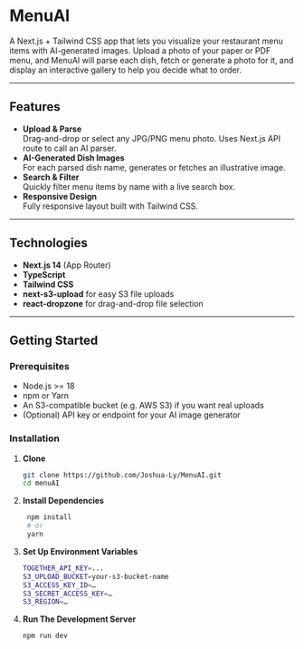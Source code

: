 # MenuAI

A Next.js + Tailwind CSS app that lets you visualize your restaurant menu items with AI-generated images. Upload a photo of your paper or PDF menu, and MenuAI will parse each dish, fetch or generate a photo for it, and display an interactive gallery to help you decide what to order.

---

## Features

- **Upload & Parse**  
  Drag-and-drop or select any JPG/PNG menu photo. Uses Next.js API route to call an AI parser.
- **AI-Generated Dish Images**  
  For each parsed dish name, generates or fetches an illustrative image.
- **Search & Filter**  
  Quickly filter menu items by name with a live search box.
- **Responsive Design**  
  Fully responsive layout built with Tailwind CSS.

---

## Technologies

- **Next.js 14** (App Router)  
- **TypeScript**  
- **Tailwind CSS**  
- **next-s3-upload** for easy S3 file uploads  
- **react-dropzone** for drag-and-drop file selection  

---

## Getting Started

### Prerequisites

- Node.js >= 18  
- npm or Yarn  
- An S3-compatible bucket (e.g. AWS S3) if you want real uploads  
- (Optional) API key or endpoint for your AI image generator

### Installation

1. **Clone** 
   ```bash
   git clone https://github.com/Joshua-Ly/MenuAI.git
   cd menuAI
2. **Install Dependencies**
   ```bash
    npm install
    # or
    yarn
3. **Set Up Environment Variables**
    ```bash
    TOGETHER_API_KEY=...
    S3_UPLOAD_BUCKET=your‐s3‐bucket‐name
    S3_ACCESS_KEY_ID=…
    S3_SECRET_ACCESS_KEY=…
    S3_REGION=…
4. **Run The Development Server**
    ```bash
    npm run dev
